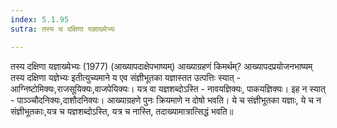 ```yaml
---
index: 5.1.95
sutra: तस्य च दक्षिणा यज्ञाख्येभ्यः

---
```

तस्य दक्षिणा यज्ञाख्येभ्यः (1977) (आख्यापदाक्षेपभाष्यम्) आख्याग्रहणं किमर्थम्? आख्यापदप्रयोजनभाष्यम् तस्य दक्षिणा यज्ञेभ्यः इतीत्युच्यमाने य एव संज्ञीभूतका यज्ञास्तत उत्पत्तिः स्यात् - आग्निष्टोमिक्यः,राजसूयिक्यः,वाजपेयिक्यः। यत्र वा यज्ञशब्दोऽस्ति - नावयज्ञिक्यः, पाकयज्ञिक्यः। इह न स्यात् - पाञ्ञ्चौदनिक्यः,दाशौदनिक्यः। आख्याग्रहणे पुनः क्रियमाणे न दोषो भवति। ये च संज्ञीभूतका यज्ञाः, ये च न संज्ञीभूतकाः,यत्र च यज्ञशब्दोऽस्ति, यत्र च नास्ति, तदाख्यामात्रात्सिद्धं भवति॥